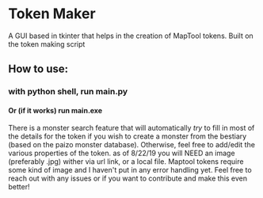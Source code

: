 # Token Maker

A GUI based in tkinter that helps in the creation of MapTool tokens. Built on the token making script 

## How to use:

### with python shell, run main.py
#### Or (if it works) run main.exe

There is a monster search feature that will automatically *try* to fill in most of the details for the token if you wish to create a monster from the bestiary (based on the paizo monster database). Otherwise, feel free to add/edit the various properties of the token. as of 8/22/19 you will NEED an image (preferably .jpg) wither via url link, or a local file. Maptool tokens require some kind of image and I haven't put in any error handling yet. Feel free to reach out with any issues or if you want to contribute and make this even better!

